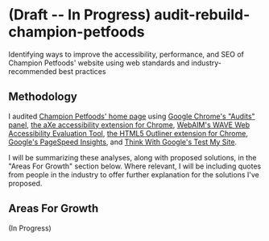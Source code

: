 # (Draft -- In Progress) audit-rebuild-champion-petfoods
Identifying ways to improve the accessibility, performance, and SEO of Champion Petfoods' website using web standards and industry-recommended best practices

## Methodology

I audited [Champion Petfoods' home page](https://www.championpetfoods.com/) using [Google Chrome's "Audits" panel](https://developers.google.com/web/tools/lighthouse/#devtools), [the aXe accessibility extension for Chrome](https://chrome.google.com/webstore/detail/axe/lhdoppojpmngadmnindnejefpokejbdd), [WebAIM's WAVE Web Accessibility Evaluation Tool](https://wave.webaim.org/), [the HTML5 Outliner extension for Chrome](https://chrome.google.com/webstore/detail/html5-outliner/afoibpobokebhgfnknfndkgemglggomo?hl=en), [Google's PageSpeed Insights](https://developers.google.com/speed/pagespeed/insights/), and [Think With Google's Test My Site](https://testmysite.thinkwithgoogle.com/).

I will be summarizing these analyses, along with proposed solutions, in the "Areas For Growth" section below. Where relevant, I will be including quotes from people in the industry to offer further explanation for the solutions I've proposed.

## Areas For Growth

(In Progress)
